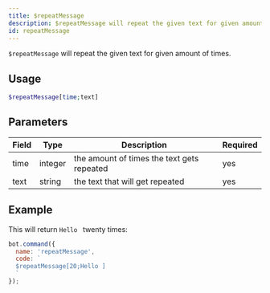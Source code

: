 ```yaml
---
title: $repeatMessage 
description: $repeatMessage will repeat the given text for given amount of times.
id: repeatMessage
---
```


`$repeatMessage` will repeat the given text for given amount of times.

## Usage

```php
$repeatMessage[time;text]
```

## Parameters 


| Field | Type    | Description                                | Required |
| ----- | ------- | ------------------------------------------ | -------- |
| time  | integer | the amount of times the text gets repeated | yes      |
| text  | string  | the text that will get repeated            | yes      |


## Example

This will return `Hello ` twenty times:

```javascript
bot.command({
  name: 'repeatMessage',
  code: `
  $repeatMessage[20;Hello ]
  `
});
```
